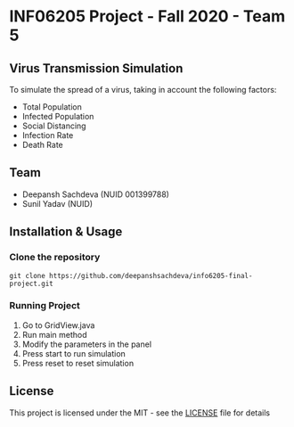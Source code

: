 # INF06205 Project - Fall 2020 - Team 5

## Virus Transmission Simulation

To simulate the spread of a virus, taking in account the following factors:
- Total Population
- Infected Population
- Social Distancing
- Infection Rate
- Death Rate

## Team

- Deepansh Sachdeva (NUID 001399788)
- Sunil Yadav (NUID)

## Installation & Usage

### Clone the repository
```
git clone https://github.com/deepanshsachdeva/info6205-final-project.git
```

### Running Project
1. Go to GridView.java
2. Run main method
3. Modify the parameters in the panel
4. Press start to run simulation
5. Press reset to reset simulation


## License

This project is licensed under the MIT - see the [LICENSE](LICENSE) file for details
